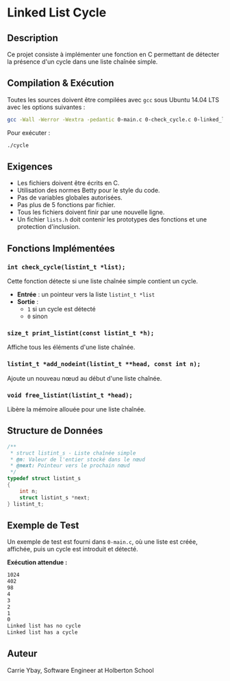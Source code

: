 # Linked List Cycle

## Description
Ce projet consiste à implémenter une fonction en C permettant de détecter la présence d'un cycle dans une liste chaînée simple.

## Compilation & Exécution
Toutes les sources doivent être compilées avec `gcc` sous Ubuntu 14.04 LTS avec les options suivantes :

```sh
gcc -Wall -Werror -Wextra -pedantic 0-main.c 0-check_cycle.c 0-linked_lists.c -o cycle
```

Pour exécuter :

```sh
./cycle
```

## Exigences
- Les fichiers doivent être écrits en C.
- Utilisation des normes Betty pour le style du code.
- Pas de variables globales autorisées.
- Pas plus de 5 fonctions par fichier.
- Tous les fichiers doivent finir par une nouvelle ligne.
- Un fichier `lists.h` doit contenir les prototypes des fonctions et une protection d'inclusion.

## Fonctions Implémentées

### `int check_cycle(listint_t *list);`
Cette fonction détecte si une liste chaînée simple contient un cycle.

- **Entrée** : un pointeur vers la liste `listint_t *list`
- **Sortie** :
  - `1` si un cycle est détecté
  - `0` sinon

### `size_t print_listint(const listint_t *h);`
Affiche tous les éléments d'une liste chaînée.

### `listint_t *add_nodeint(listint_t **head, const int n);`
Ajoute un nouveau nœud au début d'une liste chaînée.

### `void free_listint(listint_t *head);`
Libère la mémoire allouée pour une liste chaînée.

## Structure de Données

```c
/**
 * struct listint_s - Liste chaînée simple
 * @n: Valeur de l'entier stocké dans le nœud
 * @next: Pointeur vers le prochain nœud
 */
typedef struct listint_s
{
    int n;
    struct listint_s *next;
} listint_t;
```

## Exemple de Test
Un exemple de test est fourni dans `0-main.c`, où une liste est créée, affichée, puis un cycle est introduit et détecté.

**Exécution attendue :**
```sh
1024
402
98
4
3
2
1
0
Linked list has no cycle
Linked list has a cycle
```

## Auteur
Carrie Ybay, Software Engineer at Holberton School

